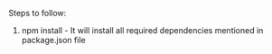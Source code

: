 Steps to follow:

1. npm install - It will install all required dependencies mentioned in package.json file

